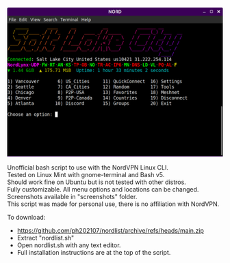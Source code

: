 ![Screenshot](https://github.com/ph202107/nordlist/blob/main/screenshots/1-main.menu.png)

Unofficial bash script to use with the NordVPN Linux CLI.    
Tested on Linux Mint with gnome-terminal and Bash v5.    
Should work fine on Ubuntu but is not tested with other distros.    
Fully customizable.  All menu options and locations can be changed.    
Screenshots available in "screenshots" folder.    
This script was made for personal use, there is no affiliation with NordVPN.    

To download:    
- https://github.com/ph202107/nordlist/archive/refs/heads/main.zip    
- Extract "nordlist.sh"    
- Open nordlist.sh with any text editor.    
- Full installation instructions are at the top of the script.    
